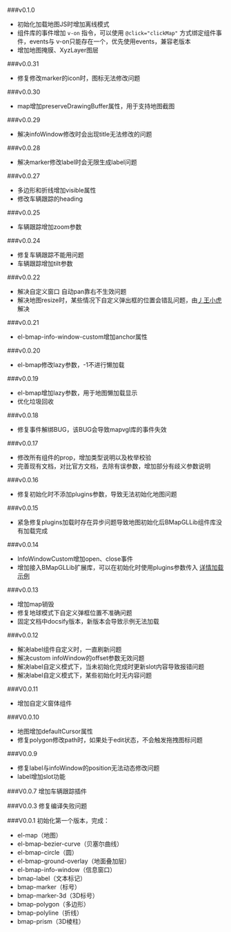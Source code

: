 ###v0.1.0
* 初始化加载地图JS时增加离线模式
* 组件库的事件增加 `v-on` 指令，可以使用 `@click="clickMap"` 方式绑定组件事件，events与 v-on只能存在一个，优先使用events，兼容老版本
* 增加地图掩膜、XyzLayer图层

###v0.0.31
* 修复修改marker的icon时，图标无法修改问题

###v0.0.30
* map增加preserveDrawingBuffer属性，用于支持地图截图

###v0.0.29
* 解决infoWindow修改时会出现title无法修改的问题

###v0.0.28
* 解决marker修改label时会无限生成label问题

###v0.0.27
* 多边形和折线增加visible属性
* 修改车辆跟踪的heading

###v0.0.25
* 车辆跟踪增加zoom参数

###v0.0.24
* 修复车辆跟踪不能用问题
* 车辆跟踪增加tilt参数

###v0.0.22
* 解决自定义窗口 自动pan靠右不生效问题
* 解决地图resize时，某些情况下自定义弹出框的位置会错乱问题，由[丿王小虎](https://gitee.com/hx199808) 解决 

###v0.0.21
* el-bmap-info-window-custom增加anchor属性

###v0.0.20
* el-bmap修改lazy参数，-1不进行懒加载

###v0.0.19
* el-bmap增加lazy参数，用于地图懒加载显示
* 优化垃圾回收

###v0.0.18
* 修复事件解绑BUG，该BUG会导致mapvgl库的事件失效

###v0.0.17
 * 修改所有组件的prop，增加类型说明以及枚举校验
 * 完善现有文档，对比官方文档，去除有误参数，增加部分有歧义参数说明

###v0.0.16
 * 修复初始化时不添加plugins参数，导致无法初始化地图问题

###v0.0.15
 * 紧急修复plugins加载时存在异步问题导致地图初始化后BMapGLLib组件库没有加载完成

###v0.0.14
 * InfoWindowCustom增加open、close事件
 * 增加接入BMapGLLib扩展库，可以在初始化时使用plugins参数传入 [详情加载示例](https://guyangyang.gitee.io/vue-bmap-gl/#/zh-cn/introduction/init)

###v0.0.13
 * 增加map销毁
 * 修复地球模式下自定义弹框位置不准确问题
 * 固定文档中docsify版本，新版本会导致示例无法加载

###v0.0.12
 * 解决label组件自定义时，一直刷新问题
 * 解决custom infoWindow的offset参数无效问题
 * 解决label自定义模式下，当未初始化完成时更新slot内容导致报错问题
 * 解决label自定义模式下，某些初始化时无内容问题

###V0.0.11
  * 增加自定义窗体组件

###V0.0.10
  * 地图增加defaultCursor属性
  * 修复polygon修改path时，如果处于edit状态，不会触发拖拽图标问题

###V0.0.9
  * 修复label与infoWindow的position无法动态修改问题
  * label增加slot功能

###V0.0.7
  增加车辆跟踪插件

###V0.0.3
  修复编译失败问题


###V0.0.1
  初始化第一个版本，完成：
  * el-map（地图）
  * el-bmap-bezier-curve（贝塞尔曲线）
  * el-bmap-circle（圆）
  * el-bmap-ground-overlay（地面叠加层）
  * el-bmap-info-window（信息窗口）
  * bmap-label（文本标记）
  * bmap-marker（标号）
  * bmap-marker-3d（3D标号）
  * bmap-polygon（多边形）
  * bmap-polyline（折线）
  * bmap-prism（3D棱柱）
